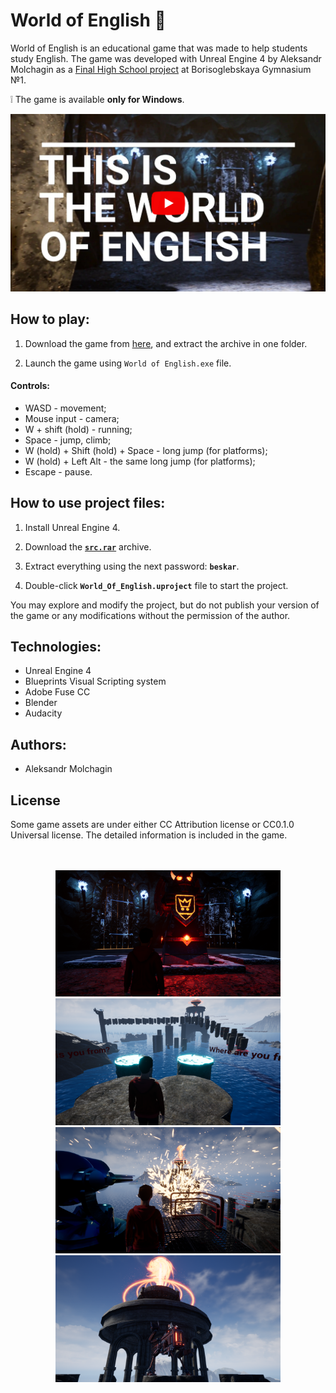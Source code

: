 # World of English :dragon:

World of English is an educational game that was made to help students study English. The game was developed with Unreal Engine 4 by Aleksandr Molchagin as a [Final High School project](https://github.com/AleksandrMolchagin/world-of-english/blob/main/final_project) at Borisoglebskaya Gymnasium №1. 

:grey_exclamation: The game is available **only for Windows**.




[<center><img src="img/trailer.png" alt="World of English, trailer" width="625"></center>](https://youtu.be/RRO0EtIS4dA "World of English, trailer")

## How to play:

1) Download the game from [here](https://aleksandr-molchagin.itch.io/world-of-english), and extract the archive in one folder.

2) Launch the game using <code>World of English.exe</code> file.

#### Controls:

- WASD - movement;
- Mouse input - camera;
- W + shift (hold) - running;
- Space - jump, climb;
- W (hold) + Shift (hold) + Space - long jump (for platforms);
- W (hold) +  Left Alt -  the same long jump (for platforms);
- Escape - pause.

## How to use project files:

1) Install Unreal Engine 4. 

2) Download the [**<code>src.rar</code>**](https://drive.google.com/file/d/1b4k4vAvDAxS3wAizme2zbAq3Q0NUeZrV/view?usp=sharing) archive.

3) Extract everything using the next password: **<code>beskar</code>**.
4) Double-click **<code>World_Of_English.uproject</code>** file to start the project.

You may explore and modify the project, but do not publish your version of the game or any modifications without the permission of the author.

## Technologies:
- Unreal Engine 4
- Blueprints Visual Scripting system
- Adobe Fuse CC
- Blender
- Audacity

## Authors:
- Aleksandr Molchagin

## License
Some game assets are under either CC Attribution license or CC0.1.0 Universal license. The detailed information is included in the game.


<center><br><br><img src="img/1.png" alt="World of English, trailer" width="360"> <img src="img/2.png" alt="World of English, trailer" width="360"> <br> <img src="img/3.png" alt="World of English, trailer" width="360"> <img src="img/4.png" alt="World of English, trailer" width="360"></center>